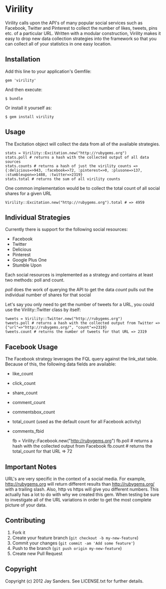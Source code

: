 # Virility

Virility calls upon the API's of many popular social services such as Facebook, Twitter and Pinterest to collect the number of likes, tweets, pins etc. of a particular URL.  Written with a modular construction, Virility makes it easy to drop new data collection strategies into the framework so that you can collect all of your statistics in one easy location.

## Installation

Add this line to your application's Gemfile:

    gem 'virility'

And then execute:

    $ bundle

Or install it yourself as:

    $ gem install virility

## Usage

The Excitation object will collect the data from all of the available strategies. 

    stats = Virility::Excitation.new("http://rubygems.org")
    stats.poll # returns a hash with the collected output of all data sources
    stats.counts # returns a hash of just the virility counts => {:delicious=>943, :facebook=>72, :pinterest=>0, :plusone=>137, :stumbleupon=>1488, :twitter=>2319} 
    stats.total # returns the sum of all virility counts

One common implementation would be to collect the total count of all social shares for a given URL

    Virility::Excitation.new("http://rubygems.org").total # => 4959

## Individual Strategies

Currently there is support for the following social resources:
* Facebook
* Twitter
* Delicious
* Pinterest
* Google Plus One
* Stumble Upon

Each social resources is implemented as a strategy and contains at least two methods: poll and count.  

_poll_ does the work of querying the API to get the data 
_count_ pulls out the individual number of shares for that social

Let's say you only need to get the number of tweets for a URL, you could use the Virility::Twitter class by itself:

    tweets = Virility::Twitter.new("http://rubygems.org")
    tweets.poll # returns a hash with the collected output from Twitter => {"url"=>"http://rubygems.org/", "count"=>2319} 
    tweets.count # returns the number of tweets for that URL => 2319 

## Facebook Usage

The Facebook strategy leverages the FQL query against the link_stat table. Because of this, the following data fields are available:
* like_count
* click_count
* share_count
* comment_count
* commentsbox_count
* total_count (used as the default count for all Facebook activity)
* comments_fbid

    fb = Virility::Facebook.new("http://rubygems.org")
    fb.poll # returns a hash with the collected output from Facebook 
    fb.count # returns the total_count for that URL => 72 

## Important Notes

URL's are very specific in the context of a social media.  For example, http://rubygems.org will return different results than http://rubygems.org/ with a trailing slash.  Also, http vs https will give you different numbers. This actually has a lot to do with why we created this gem.  When testing be sure to investigate all of the URL variations in order to get the most complete picture of your data.

## Contributing

1. Fork it
2. Create your feature branch (`git checkout -b my-new-feature`)
3. Commit your changes (`git commit -am 'Add some feature'`)
4. Push to the branch (`git push origin my-new-feature`)
5. Create new Pull Request

## Copyright

Copyright (c) 2012 Jay Sanders. See LICENSE.txt for
further details.